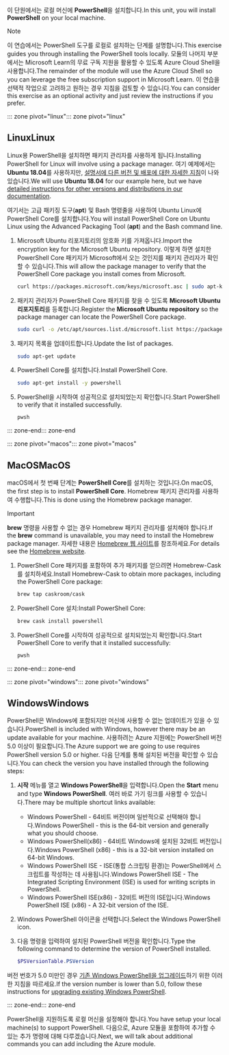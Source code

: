 <span data-ttu-id="ff6fb-101">이 단원에서는 로컬 머신에 **PowerShell**을 설치합니다.</span><span class="sxs-lookup"><span data-stu-id="ff6fb-101">In this unit, you will install **PowerShell** on your local machine.</span></span>

> [!NOTE]
> <span data-ttu-id="ff6fb-102">이 연습에서는 PowerShell 도구를 로컬로 설치하는 단계를 설명합니다.</span><span class="sxs-lookup"><span data-stu-id="ff6fb-102">This exercise guides you through installing the PowerShell tools locally.</span></span> <span data-ttu-id="ff6fb-103">모듈의 나머지 부분에서는 Microsoft Learn의 무료 구독 지원을 활용할 수 있도록 Azure Cloud Shell을 사용합니다.</span><span class="sxs-lookup"><span data-stu-id="ff6fb-103">The remainder of the module will use the Azure Cloud Shell so you can leverage the free subscription support in Microsoft Learn.</span></span> <span data-ttu-id="ff6fb-104">이 연습을 선택적 작업으로 고려하고 원하는 경우 지침을 검토할 수 있습니다.</span><span class="sxs-lookup"><span data-stu-id="ff6fb-104">You can consider this exercise as an optional activity and just review the instructions if you prefer.</span></span>

<span data-ttu-id="ff6fb-105">::: zone pivot="linux"</span><span class="sxs-lookup"><span data-stu-id="ff6fb-105">::: zone pivot="linux"</span></span>

## <a name="linux"></a><span data-ttu-id="ff6fb-106">Linux</span><span class="sxs-lookup"><span data-stu-id="ff6fb-106">Linux</span></span>

<span data-ttu-id="ff6fb-107">Linux용 PowerShell을 설치하면 패키지 관리자를 사용하게 됩니다.</span><span class="sxs-lookup"><span data-stu-id="ff6fb-107">Installing PowerShell for Linux will involve using a package manager.</span></span> <span data-ttu-id="ff6fb-108">여기 예제에서는 **Ubuntu 18.04**를 사용하지만, [설명서에 다른 버전 및 배포에 대한 자세한 지침](https://docs.microsoft.com/powershell/scripting/setup/installing-powershell-core-on-linux)이 나와 있습니다.</span><span class="sxs-lookup"><span data-stu-id="ff6fb-108">We will use **Ubuntu 18.04** for our example here, but we have [detailed instructions for other versions and distributions in our documentation](https://docs.microsoft.com/powershell/scripting/setup/installing-powershell-core-on-linux).</span></span>

<span data-ttu-id="ff6fb-109">여기서는 고급 패키징 도구(**apt**) 및 Bash 명령줄을 사용하여 Ubuntu Linux에 PowerShell Core를 설치합니다.</span><span class="sxs-lookup"><span data-stu-id="ff6fb-109">You will install PowerShell Core on Ubuntu Linux using the Advanced Packaging Tool (**apt**) and the Bash command line.</span></span> 

1. <span data-ttu-id="ff6fb-110">Microsoft Ubuntu 리포지토리의 암호화 키를 가져옵니다.</span><span class="sxs-lookup"><span data-stu-id="ff6fb-110">Import the encryption key for the Microsoft Ubuntu repository.</span></span> <span data-ttu-id="ff6fb-111">이렇게 하면 설치한 PowerShell Core 패키지가 Microsoft에서 오는 것인지를 패키지 관리자가 확인할 수 있습니다.</span><span class="sxs-lookup"><span data-stu-id="ff6fb-111">This will allow the package manager to verify that the PowerShell Core package you install comes from Microsoft.</span></span>

    ```bash
    curl https://packages.microsoft.com/keys/microsoft.asc | sudo apt-key add -
    ```

1. <span data-ttu-id="ff6fb-112">패키지 관리자가 PowerShell Core 패키지를 찾을 수 있도록 **Microsoft Ubuntu 리포지토리**를 등록합니다.</span><span class="sxs-lookup"><span data-stu-id="ff6fb-112">Register the **Microsoft Ubuntu repository** so the package manager can locate the PowerShell Core package.</span></span>

    ```bash
    sudo curl -o /etc/apt/sources.list.d/microsoft.list https://packages.microsoft.com/config/ubuntu/18.04/prod.list
    ```

1. <span data-ttu-id="ff6fb-113">패키지 목록을 업데이트합니다.</span><span class="sxs-lookup"><span data-stu-id="ff6fb-113">Update the list of packages.</span></span>

    ```bash
    sudo apt-get update
    ```

1. <span data-ttu-id="ff6fb-114">PowerShell Core를 설치합니다.</span><span class="sxs-lookup"><span data-stu-id="ff6fb-114">Install PowerShell Core.</span></span>

    ```bash
    sudo apt-get install -y powershell
    ```

1. <span data-ttu-id="ff6fb-115">PowerShell을 시작하여 성공적으로 설치되었는지 확인합니다.</span><span class="sxs-lookup"><span data-stu-id="ff6fb-115">Start PowerShell to verify that it installed successfully.</span></span>

    ```bash
    pwsh
    ```
<span data-ttu-id="ff6fb-116">::: zone-end</span><span class="sxs-lookup"><span data-stu-id="ff6fb-116">::: zone-end</span></span>

<span data-ttu-id="ff6fb-117">::: zone pivot="macos"</span><span class="sxs-lookup"><span data-stu-id="ff6fb-117">::: zone pivot="macos"</span></span>

## <a name="macos"></a><span data-ttu-id="ff6fb-118">MacOS</span><span class="sxs-lookup"><span data-stu-id="ff6fb-118">MacOS</span></span>

<span data-ttu-id="ff6fb-119">macOS에서 첫 번째 단계는 **PowerShell Core**를 설치하는 것입니다.</span><span class="sxs-lookup"><span data-stu-id="ff6fb-119">On macOS, the first step is to install **PowerShell Core**.</span></span> <span data-ttu-id="ff6fb-120">Homebrew 패키지 관리자를 사용하여 수행합니다.</span><span class="sxs-lookup"><span data-stu-id="ff6fb-120">This is done using the Homebrew package manager.</span></span>

> [!IMPORTANT]
> <span data-ttu-id="ff6fb-121">**brew** 명령을 사용할 수 없는 경우 Homebrew 패키지 관리자를 설치해야 합니다.</span><span class="sxs-lookup"><span data-stu-id="ff6fb-121">If the **brew** command is unavailable, you may need to install the Homebrew package manager.</span></span> <span data-ttu-id="ff6fb-122">자세한 내용은 [Homebrew 웹 사이트](https://brew.sh/)를 참조하세요.</span><span class="sxs-lookup"><span data-stu-id="ff6fb-122">For details see the [Homebrew website](https://brew.sh/).</span></span>

1. <span data-ttu-id="ff6fb-123">PowerShell Core 패키지를 포함하여 추가 패키지를 얻으려면 Homebrew-Cask를 설치하세요.</span><span class="sxs-lookup"><span data-stu-id="ff6fb-123">Install Homebrew-Cask to obtain more packages, including the PowerShell Core package:</span></span>

    ```bash
    brew tap caskroom/cask
    ```

1. <span data-ttu-id="ff6fb-124">PowerShell Core 설치:</span><span class="sxs-lookup"><span data-stu-id="ff6fb-124">Install PowerShell Core:</span></span>

    ```bash
    brew cask install powershell
    ```

1. <span data-ttu-id="ff6fb-125">PowerShell Core를 시작하여 성공적으로 설치되었는지 확인합니다.</span><span class="sxs-lookup"><span data-stu-id="ff6fb-125">Start PowerShell Core to verify that it installed successfully:</span></span>

    ```bash
    pwsh
    ```

<span data-ttu-id="ff6fb-126">::: zone-end</span><span class="sxs-lookup"><span data-stu-id="ff6fb-126">::: zone-end</span></span>

<span data-ttu-id="ff6fb-127">::: zone pivot="windows"</span><span class="sxs-lookup"><span data-stu-id="ff6fb-127">::: zone pivot="windows"</span></span>

## <a name="windows"></a><span data-ttu-id="ff6fb-128">Windows</span><span class="sxs-lookup"><span data-stu-id="ff6fb-128">Windows</span></span>
<span data-ttu-id="ff6fb-129">PowerShell은 Windows에 포함되지만 머신에 사용할 수 없는 업데이트가 있을 수 있습니다.</span><span class="sxs-lookup"><span data-stu-id="ff6fb-129">PowerShell is included with Windows, however there may be an update available for your machine.</span></span> <span data-ttu-id="ff6fb-130">사용하려는 Azure 지원에는 PowerShell 버전 5.0 이상이 필요합니다.</span><span class="sxs-lookup"><span data-stu-id="ff6fb-130">The Azure support we are going to use requires PowerShell version 5.0 or higher.</span></span> <span data-ttu-id="ff6fb-131">다음 단계를 통해 설치된 버전을 확인할 수 있습니다.</span><span class="sxs-lookup"><span data-stu-id="ff6fb-131">You can check the version you have installed through the following steps:</span></span>

1. <span data-ttu-id="ff6fb-132">**시작** 메뉴를 열고 **Windows PowerShell**을 입력합니다.</span><span class="sxs-lookup"><span data-stu-id="ff6fb-132">Open the **Start** menu and type **Windows PowerShell**.</span></span> <span data-ttu-id="ff6fb-133">여러 바로 가기 링크를 사용할 수 있습니다.</span><span class="sxs-lookup"><span data-stu-id="ff6fb-133">There may be multiple shortcut links available:</span></span>
    - <span data-ttu-id="ff6fb-134">Windows PowerShell - 64비트 버전이며 일반적으로 선택해야 합니다.</span><span class="sxs-lookup"><span data-stu-id="ff6fb-134">Windows PowerShell - this is the 64-bit version and generally what you should choose.</span></span>
    - <span data-ttu-id="ff6fb-135">Windows PowerShell(x86) - 64비트 Windows에 설치된 32비트 버전입니다.</span><span class="sxs-lookup"><span data-stu-id="ff6fb-135">Windows PowerShell (x86) - this is a 32-bit version installed on 64-bit Windows.</span></span>
    - <span data-ttu-id="ff6fb-136">Windows PowerShell ISE - ISE(통합 스크립팅 환경)는 PowerShell에서 스크립트를 작성하는 데 사용됩니다.</span><span class="sxs-lookup"><span data-stu-id="ff6fb-136">Windows PowerShell ISE - The Integrated Scripting Environment (ISE) is used for writing scripts in PowerShell.</span></span> 
    - <span data-ttu-id="ff6fb-137">Windows PowerShell ISE(x86) - 32비트 버전의 ISE입니다.</span><span class="sxs-lookup"><span data-stu-id="ff6fb-137">Windows PowerShell ISE (x86) - A 32-bit version of the ISE.</span></span>

1. <span data-ttu-id="ff6fb-138">Windows PowerShell 아이콘을 선택합니다.</span><span class="sxs-lookup"><span data-stu-id="ff6fb-138">Select the Windows PowerShell icon.</span></span>

1. <span data-ttu-id="ff6fb-139">다음 명령을 입력하여 설치된 PowerShell 버전을 확인합니다.</span><span class="sxs-lookup"><span data-stu-id="ff6fb-139">Type the following command to determine the version of PowerShell installed.</span></span>

    ```powershell
    $PSVersionTable.PSVersion
    ```
    
<span data-ttu-id="ff6fb-140">버전 번호가 5.0 미만인 경우 [기존 Windows PowerShell을 업그레이드](https://docs.microsoft.com/powershell/scripting/setup/installing-windows-powershell?view=powershell-6#upgrading-existing-windows-powershell)하기 위한 이러한 지침을 따르세요.</span><span class="sxs-lookup"><span data-stu-id="ff6fb-140">If the version number is lower than 5.0, follow these instructions for [upgrading existing Windows PowerShell](https://docs.microsoft.com/powershell/scripting/setup/installing-windows-powershell?view=powershell-6#upgrading-existing-windows-powershell).</span></span>

<span data-ttu-id="ff6fb-141">::: zone-end</span><span class="sxs-lookup"><span data-stu-id="ff6fb-141">::: zone-end</span></span>

<span data-ttu-id="ff6fb-142">PowerShell을 지원하도록 로컬 머신을 설정해야 합니다.</span><span class="sxs-lookup"><span data-stu-id="ff6fb-142">You have setup your local machine(s) to support PowerShell.</span></span> <span data-ttu-id="ff6fb-143">다음으로, Azure 모듈을 포함하여 추가할 수 있는 추가 명령에 대해 다루겠습니다.</span><span class="sxs-lookup"><span data-stu-id="ff6fb-143">Next, we will talk about additional commands you can add including the Azure module.</span></span>